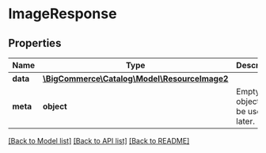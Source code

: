 # ImageResponse

## Properties
Name | Type | Description | Notes
------------ | ------------- | ------------- | -------------
**data** | [**\BigCommerce\Catalog\Model\ResourceImage2**](ResourceImage2.md) |  | [optional] 
**meta** | **object** | Empty meta object; may be used later. | [optional] 

[[Back to Model list]](../../README.md#documentation-for-models) [[Back to API list]](../../README.md#documentation-for-api-endpoints) [[Back to README]](../../README.md)

